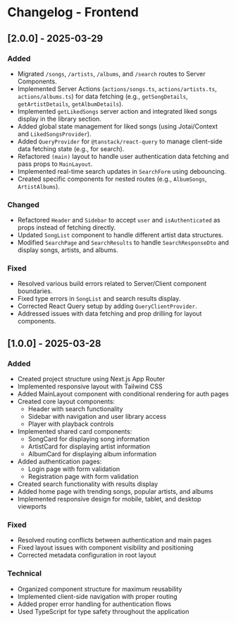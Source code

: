 # Changelog - Frontend

## [2.0.0] - 2025-03-29

### Added
- Migrated `/songs`, `/artists`, `/albums`, and `/search` routes to Server Components.
- Implemented Server Actions (`actions/songs.ts`, `actions/artists.ts`, `actions/albums.ts`) for data fetching (e.g., `getSongDetails`, `getArtistDetails`, `getAlbumDetails`).
- Implemented `getLikedSongs` server action and integrated liked songs display in the library section.
- Added global state management for liked songs (using Jotai/Context and `LikedSongsProvider`).
- Added `QueryProvider` for `@tanstack/react-query` to manage client-side data fetching state (e.g., for search).
- Refactored `(main)` layout to handle user authentication data fetching and pass props to `MainLayout`.
- Implemented real-time search updates in `SearchForm` using debouncing.
- Created specific components for nested routes (e.g., `AlbumSongs`, `ArtistAlbums`).

### Changed
- Refactored `Header` and `Sidebar` to accept `user` and `isAuthenticated` as props instead of fetching directly.
- Updated `SongList` component to handle different artist data structures.
- Modified `SearchPage` and `SearchResults` to handle `SearchResponseDto` and display songs, artists, and albums.

### Fixed
- Resolved various build errors related to Server/Client component boundaries.
- Fixed type errors in `SongList` and search results display.
- Corrected React Query setup by adding `QueryClientProvider`.
- Addressed issues with data fetching and prop drilling for layout components.

## [1.0.0] - 2025-03-28

### Added
- Created project structure using Next.js App Router
- Implemented responsive layout with Tailwind CSS
- Added MainLayout component with conditional rendering for auth pages
- Created core layout components:
  - Header with search functionality
  - Sidebar with navigation and user library access
  - Player with playback controls
- Implemented shared card components:
  - SongCard for displaying song information
  - ArtistCard for displaying artist information
  - AlbumCard for displaying album information
- Added authentication pages:
  - Login page with form validation
  - Registration page with form validation
- Created search functionality with results display
- Added home page with trending songs, popular artists, and albums
- Implemented responsive design for mobile, tablet, and desktop viewports

### Fixed
- Resolved routing conflicts between authentication and main pages
- Fixed layout issues with component visibility and positioning
- Corrected metadata configuration in root layout

### Technical
- Organized component structure for maximum reusability
- Implemented client-side navigation with proper routing
- Added proper error handling for authentication flows
- Used TypeScript for type safety throughout the application
